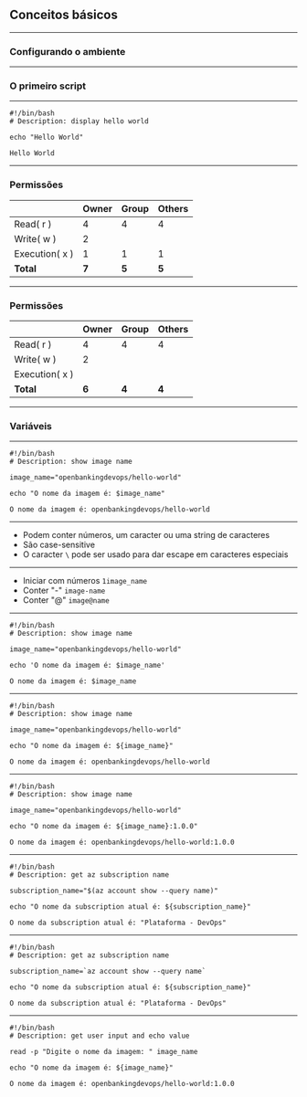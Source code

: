 ## Conceitos básicos

---

### Configurando o ambiente

---

### O primeiro script

---

```shell {all|1|2|4|all}
#!/bin/bash
# Description: display hello world

echo "Hello World"
```

`Hello World`

---

### Permissões

|                | Owner | Group | Others |
| -------------- | ----- | ----- | ------ |
| Read( r )      | 4     | 4     | 4      |
| Write( w )     | 2     |       |        |
| Execution( x ) | 1     | 1     | 1      |
| **Total**      | **7** | **5** | **5**  |

---

### Permissões

|                | Owner | Group | Others |
| -------------- | ----- | ----- | ------ |
| Read( r )      | 4     | 4     | 4      |
| Write( w )     | 2     |       |        |
| Execution( x ) |       |       |        |
| **Total**      | **6** | **4** | **4**  |

---

### Variáveis

---

```shell {all|4|6|all}
#!/bin/bash
# Description: show image name

image_name="openbankingdevops/hello-world"

echo "O nome da imagem é: $image_name"
```

`O nome da imagem é: openbankingdevops/hello-world`

---

<v-clicks>

 - Podem conter números, um caracter ou uma string de caracteres
 - São case-sensitive
 - O caracter `\` pode ser usado para dar escape em caracteres especiais

</v-clicks>

---

<v-clicks>

 - <emojione-cross-mark-button /> Iniciar com números `1image_name`
 - <emojione-cross-mark-button /> Conter "-" `image-name`
 - <emojione-cross-mark-button /> Conter "@" `image@name`

</v-clicks>

---

```shell {all|6|all}
#!/bin/bash
# Description: show image name

image_name="openbankingdevops/hello-world"

echo 'O nome da imagem é: $image_name'
```

`O nome da imagem é: $image_name`

---

```shell {all|6|all}
#!/bin/bash
# Description: show image name

image_name="openbankingdevops/hello-world"

echo "O nome da imagem é: ${image_name}"
```

`O nome da imagem é: openbankingdevops/hello-world`

---

```shell {all|6|all}
#!/bin/bash
# Description: show image name

image_name="openbankingdevops/hello-world"

echo "O nome da imagem é: ${image_name}:1.0.0"
```

`O nome da imagem é: openbankingdevops/hello-world:1.0.0`

---

```shell {all|4|6|all}
#!/bin/bash
# Description: get az subscription name

subscription_name="$(az account show --query name)"

echo "O nome da subscription atual é: ${subscription_name}"
```

`O nome da subscription atual é: "Plataforma - DevOps"`

---

```shell {all|4|all}
#!/bin/bash
# Description: get az subscription name

subscription_name=`az account show --query name`

echo "O nome da subscription atual é: ${subscription_name}"
```

`O nome da subscription atual é: "Plataforma - DevOps"`

---

```shell {all|4|all}
#!/bin/bash
# Description: get user input and echo value

read -p "Digite o nome da imagem: " image_name

echo "O nome da imagem é: ${image_name}"
```

`O nome da imagem é: openbankingdevops/hello-world:1.0.0`

